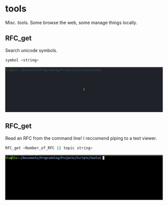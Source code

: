 # tools
Misc. tools. Some browse the web, some manage things locally.

## RFC_get
Search unicode symbols. 
```bash
symbol <string>
```
![](img/symbol.gif)

## RFC_get
Read an RFC from the command line! I reccomend piping to a text viewer.  
```bash
RFC_get <Number_of_RFC || topic string>
```
![](img/RFC_get.gif)
